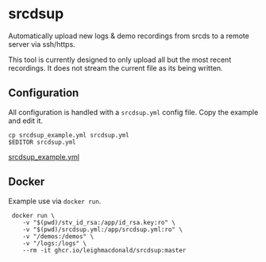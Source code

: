 # srcdsup

Automatically upload new logs & demo recordings from srcds to a remote server via ssh/https.

This tool is currently designed to only upload all but the most recent recordings. It does
not stream the current file as its being written.

## Configuration

All configuration is handled with a `srcdsup.yml` config file. Copy the example
and edit it.

    cp srcdsup_example.yml srcdsup.yml
    $EDITOR srcdsup.yml

[srcdsup_example.yml](srcdsup_example.yml) 

## Docker

Example use via `docker run`.

     docker run \
        -v "$(pwd)/stv_id_rsa:/app/id_rsa.key:ro" \
        -v "$(pwd)/srcdsup.yml:/app/srcdsup.yml:ro" \
        -v "/demos:/demos" \
        -v "/logs:/logs" \
        --rm -it ghcr.io/leighmacdonald/srcdsup:master
